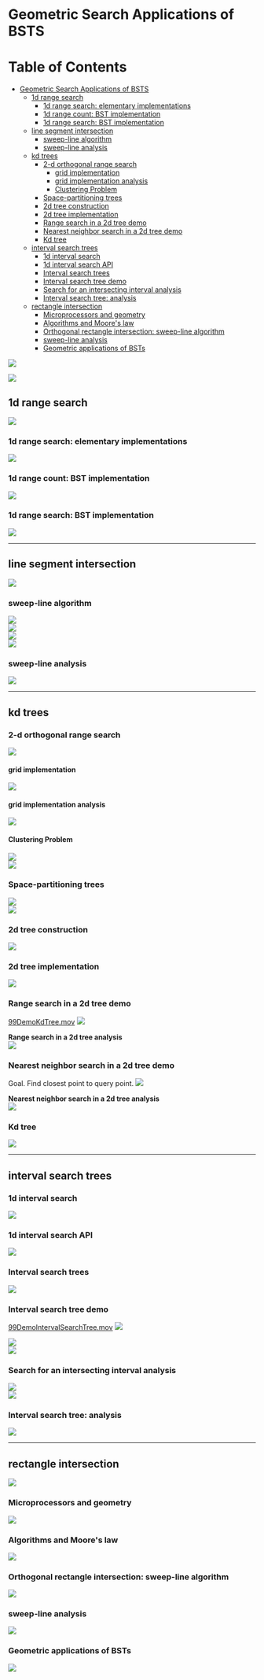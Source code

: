 # Geometric Search Applications of BSTS
Table of Contents
=================

   * [Geometric Search Applications of BSTS](#geometric-search-applications-of-bsts)
      * [1d range search](#1d-range-search)
         * [1d range search: elementary implementations](#1d-range-search-elementary-implementations)
         * [1d range count: BST implementation](#1d-range-count-bst-implementation)
         * [1d range search: BST implementation](#1d-range-search-bst-implementation)
      * [line segment intersection](#line-segment-intersection)
         * [sweep-line algorithm](#sweep-line-algorithm)
         * [sweep-line analysis](#sweep-line-analysis)
      * [kd trees](#kd-trees)
         * [2-d orthogonal range search](#2-d-orthogonal-range-search)
            * [grid implementation](#grid-implementation)
            * [grid implementation analysis](#grid-implementation-analysis)
            * [Clustering Problem](#clustering-problem)
         * [Space-partitioning trees](#space-partitioning-trees)
         * [2d tree construction](#2d-tree-construction)
         * [2d tree implementation](#2d-tree-implementation)
         * [Range search in a 2d tree demo](#range-search-in-a-2d-tree-demo)
         * [Nearest neighbor search in a 2d tree demo](#nearest-neighbor-search-in-a-2d-tree-demo)
         * [Kd tree](#kd-tree)
      * [interval search trees](#interval-search-trees)
         * [1d interval search](#1d-interval-search)
         * [1d interval search API](#1d-interval-search-api)
         * [Interval search trees](#interval-search-trees-1)
         * [Interval search tree demo](#interval-search-tree-demo)
         * [Search for an intersecting interval analysis](#search-for-an-intersecting-interval-analysis)
         * [Interval search tree: analysis](#interval-search-tree-analysis)
      * [rectangle intersection](#rectangle-intersection)
         * [Microprocessors and geometry](#microprocessors-and-geometry)
         * [Algorithms and Moore's law](#algorithms-and-moores-law)
         * [Orthogonal rectangle intersection: sweep-line algorithm](#orthogonal-rectangle-intersection-sweep-line-algorithm)
         * [sweep-line analysis](#sweep-line-analysis-1)
         * [Geometric applications of BSTs](#geometric-applications-of-bsts)
         
![](media/14862158061321.jpg)

![](media/14862186045348.jpg)

## 1d range search
![](media/14862158230929.jpg)

### 1d range search: elementary implementations![](media/14862159290058.jpg)

### 1d range count: BST implementation
![](media/14862160077774.jpg)

### 1d range search: BST implementation
![](media/14862161025195.jpg)

--------------------------------------------------------

## line segment intersection
![](media/14862161445717.jpg)

### sweep-line algorithm
![](media/14862162797200.jpg)<br>
![](media/14862163106279.jpg)
<br>
![](media/14862163259960.jpg)
<br>
![](media/14862163625913.jpg)

### sweep-line analysis
![](media/14862163836373.jpg)

-----------------------------------------

## kd trees
### 2-d orthogonal range search
![](media/14862166271592.jpg)

#### grid implementation
![](media/14862166763636.jpg)

#### grid implementation analysis
![](media/14862167077322.jpg)

#### Clustering Problem
![](media/14862167556334.jpg)<br>
![](media/14862167701792.jpg)

### Space-partitioning trees
![](media/14862168031908.jpg)<br>
![](media/14862168203771.jpg)

### 2d tree construction
![](media/14862168517497.jpg)

### 2d tree implementation
![](media/14862168826733.jpg)

### Range search in a 2d tree demo
[99DemoKdTree.mov](media/99DemoKdTree.mov)
![](media/14862171560565.jpg)

**Range search in a 2d tree analysis**<br>
![](media/14862172097377.jpg)

### Nearest neighbor search in a 2d tree demo
Goal. Find closest point to query point.
![](media/14862172632156.jpg)

**Nearest neighbor search in a 2d tree analysis**<br>
![](media/14862172845797.jpg)

### Kd tree
![](media/14862175028127.jpg)

--------------------------------------------------

## interval search trees
### 1d interval search![](media/14862175891322.jpg)

### 1d interval search API
![](media/14862176942347.jpg)

### Interval search trees
![](media/14862177307246.jpg)

### Interval search tree demo
[99DemoIntervalSearchTree.mov](media/99DemoIntervalSearchTree.mov)
![](media/14862177900406.jpg)

![](media/14862178245191.jpg)<br>
![](media/14862178403271.jpg)

### Search for an intersecting interval analysis
![](media/14862179645565.jpg)<br>
![](media/14862179985068.jpg)

### Interval search tree: analysis
![](media/14862180331897.jpg)

-------------------------------------------------------------

## rectangle intersection
![](media/14862180925275.jpg)

### Microprocessors and geometry
![](media/14862181167904.jpg)

### Algorithms and Moore's law
![](media/14862181349527.jpg)

### Orthogonal rectangle intersection: sweep-line algorithm
![](media/14862181553208.jpg)

### sweep-line analysis
![](media/14862185681299.jpg)

### Geometric applications of BSTs
![](media/14862186045348.jpg)

